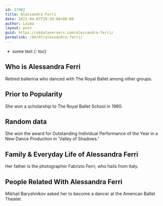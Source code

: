 ```yaml
---
id: 17462
title: Alessandra Ferri
date: 2021-04-07T19:39:08+00:00
author: Laima
layout: post
guid: https://ukdataservers.com/alessandra-ferri/
permalink: /04/07/alessandra-ferri/
---
```


* some text
{: toc}


## Who is Alessandra Ferri
                  
                  
                  
Retired ballerina who danced with The Royal Ballet among other groups.
                  
              
            
              
            
                
                
                
## Prior to Popularity
                  
                  
                  
She won a scholarship to The Royal Ballet School in 1980.
                  
              
            
              
            
                
                
                
## Random data
                  
                  
                  
She won the award for Outstanding Individual Performance of the Year in a New Dance Production in &#8216;Valley of Shadows.&#8217;
                  
              
            
              
            
                
                
                
## Family & Everyday Life of Alessandra Ferri
                  
                  
                  
Her father is the photographer Fabrizio Ferri, who hails from Italy.
                  
              
            
              
            
                
                
                
## People Related With Alessandra Ferri
                  
                  
                  
Mikhail Baryshnikov asked her to become a dancer at the American Ballet Theater.
                  
              
            
              
            
                
              
            
              
              
            
            
              
            
          
          
          
